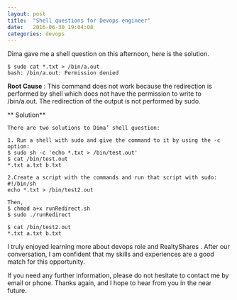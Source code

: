 ```yaml
---
layout: post
title:  "Shell questions for Devops engineer"
date:   2016-06-30 19:04:08
categories: devops
---
```


Dima gave me a shell question on this afternoon, here is the solution.  

```code
$ sudo cat *.txt > /bin/a.out
bash: /bin/a.out: Permission denied

```
**Root Cause** :
This command does not work because the redirection is performed by shell which does not have the permission to write to /bin/a.out. The redirection of the output is not performed by sudo.  

** Solution**
```code 
There are two solutions to Dima’ shell question:

1. Run a shell with sudo and give the command to it by using the -c option:
$ sudo sh -c 'echo *.txt > /bin/test.out'
$ cat /bin/test.out
*.txt a.txt b.txt

2.Create a script with the commands and run that script with sudo:
#!/bin/sh
echo *.txt > /bin/test2.out

Then, 
$ chmod a+x runRedirect.sh
$ sudo ./runRedirect

$ cat /bin/test2.out
*.txt a.txt b.txt
```

I truly enjoyed learning more about devops role and RealtyShares . After our conversation, I am confident that my skills and experiences are a good match for this opportunity.  

If you need any further information, please do not hesitate to contact me by email or phone. Thanks again, and I hope to hear from you in the near future. 
